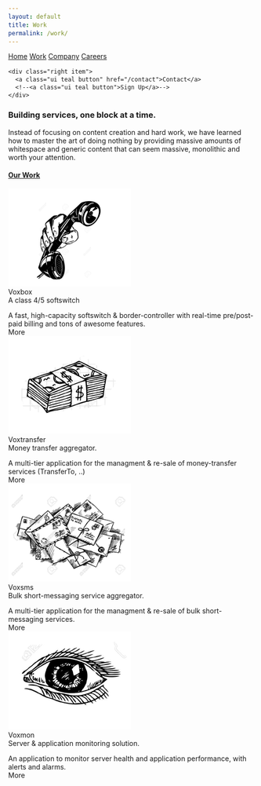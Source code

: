 ```yaml
---
layout: default
title: Work
permalink: /work/
---       
```


<div class="ui container">        

  <div class="ui large secondary pointing menu">
    <a class="toc item">
      <i class="voxbox sidebar icon"></i>
    </a>
    <a class=" item" href="/home">Home</a>
    <a class="active item" href="/work">Work</a>
    <a class="item" href="/company">Company</a>
    <a class="item" href="/careers">Careers</a>   
    
    <div class="right item">
      <a class="ui teal button" href="/contact">Contact</a>
      <!--<a class="ui teal button">Sign Up</a>-->
    </div>
    
  </div>
</div>  


<div class="ui vertical stripe segment"> 
<div class="ui text container"> 
  <h3 class="ui header">Building services, one block at a time.</h3>
  <p>Instead of focusing on content creation and hard work, we have learned how to master the art of doing nothing by providing massive amounts of whitespace and generic content that can seem massive, monolithic and worth your attention.</p>
  <h4 class="ui horizontal header divider">
    <a href="#">Our Work</a>
  </h4>
  
                                  
                    
<div class="ui divided items">          
  
 <div class="item">
 <div class="image">
  <img src="/img/phone-in-hand.png">
</div>
<div class="content">
 <a class="header">Voxbox</a>
 <div class="meta">
     <span>A class 4/5 softswitch</span>
    
 </div>
 <div class="description">
    <p></p>
  </div>
  <div class="extra">
    A fast, high-capacity softswitch & border-controller with real-time pre/post-paid billing and tons of awesome features.
      </div>
   <div class="extra">
        <div class="ui tiny left floated teal button">
          More
          <i class="right chevron icon"></i>
        </div>    
  </div>
</div>
 </div>       

  

 
<div class="item">
<div class="image">
  <img src="/img/money.png">
</div>
<div class="content">
  <a class="header">Voxtransfer</a>
  <div class="meta">
 <span>Money transfer aggregator.</span>
  </div>
  <div class="description">
    <p></p>
  </div>
  <div class="extra">
    A multi-tier application for the managment & re-sale of money-transfer services (TransferTo, ..)
  </div>
   <div class="extra">
        <div class="ui tiny left floated teal button">
          More
          <i class="right chevron icon"></i>
        </div>    
  </div>  
</div>
</div>         

   
<div class="item">
<div class="image">
  <img src="/img/inbox.png">
</div>
<div class="content">
  <a class="header">Voxsms</a>
  <div class="meta">
    <span>Bulk short-messaging service aggregator.</span>
  </div>
  <div class="description">
    <p></p>
  </div>
  <div class="extra">
    A multi-tier application for the managment & re-sale of bulk short-messaging services.
  </div>
   <div class="extra">
        <div class="ui tiny left floated teal button">
          More
          <i class="right chevron icon"></i>
        </div>    
  </div>  
</div>
</div>         

   
<div class="item">
<div class="image">
<img src="/img/eye.png">
</div>
<div class="content">
<a class="header">Voxmon</a>
<div class="meta">
 <span>Server & application monitoring solution.</span>
 
</div>
<div class="description">
<p></p>
</div>
<div class="extra">
An application to monitor server health and application performance, with alerts and alarms.
</div>
   <div class="extra">
        <div class="ui tiny left floated teal button">
          More
          <i class="right chevron icon"></i>
        </div>    
  </div>
</div>
</div>



</div>     

 </div>  